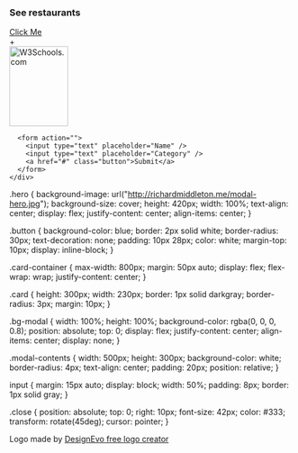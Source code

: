<section class="hero">
    <div class="hero-content">
      <h3>See restaurants</h3>
      <a href="#" id="button" class="button">Click Me</a>
    </div>
  </section>

  <section class="card-container">
    <div class="card"></div>
    <div class="card"></div>
    <div class="card"></div>
  </section>

  <div class="bg-modal">
    <div class="modal-contents">
      <div class="close">+</div>
      <img src="w3schools.jpg" alt="W3Schools.com" width="104" height="142" />

      <form action="">
        <input type="text" placeholder="Name" />
        <input type="text" placeholder="Category" />
        <a href="#" class="button">Submit</a>
      </form>
    </div>

  </div>
</html>

.hero {
background-image: url("http://richardmiddleton.me/modal-hero.jpg");
background-size: cover;
height: 420px;
width: 100%;
text-align: center;
display: flex;
justify-content: center;
align-items: center;
}

.button {
background-color: blue;
border: 2px solid white;
border-radius: 30px;
text-decoration: none;
padding: 10px 28px;
color: white;
margin-top: 10px;
display: inline-block;
}

.card-container {
max-width: 800px;
margin: 50px auto;
display: flex;
flex-wrap: wrap;
justify-content: center;
}

.card {
height: 300px;
width: 230px;
border: 1px solid darkgray;
border-radius: 3px;
margin: 10px;
}

.bg-modal {
width: 100%;
height: 100%;
background-color: rgba(0, 0, 0, 0.8);
position: absolute;
top: 0;
display: flex;
justify-content: center;
align-items: center;
display: none;
}

.modal-contents {
width: 500px;
height: 300px;
background-color: white;
border-radius: 4px;
text-align: center;
padding: 20px;
position: relative;
}

input {
margin: 15px auto;
display: block;
width: 50%;
padding: 8px;
border: 1px solid gray;
}

.close {
position: absolute;
top: 0;
right: 10px;
font-size: 42px;
color: #333;
transform: rotate(45deg);
cursor: pointer;
}

<div>Logo made by <a href="https://www.designevo.com/logo-maker/" title="Free Online Logo Maker">DesignEvo free logo creator</a></div>
